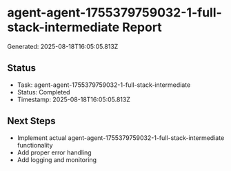 # agent-agent-1755379759032-1-full-stack-intermediate Report

Generated: 2025-08-18T16:05:05.813Z

## Status
- Task: agent-agent-1755379759032-1-full-stack-intermediate
- Status: Completed
- Timestamp: 2025-08-18T16:05:05.813Z

## Next Steps
- Implement actual agent-agent-1755379759032-1-full-stack-intermediate functionality
- Add proper error handling
- Add logging and monitoring
